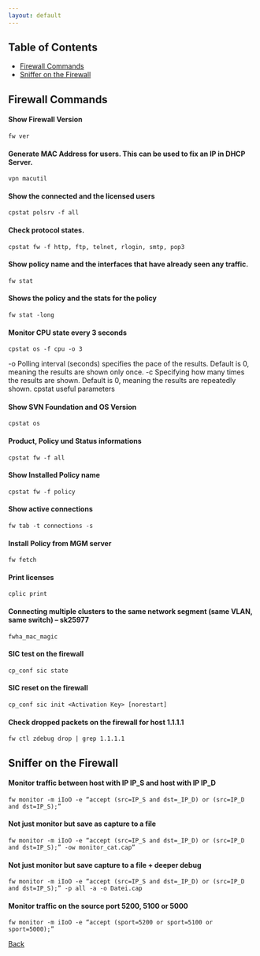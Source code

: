 ```yaml
---
layout: default
---
```


## Table of Contents

- [Firewall Commands](#firewall-commands)
- [Sniffer on the Firewall](#sniffer-on-the-firewall)

## Firewall Commands

#### Show Firewall Version

```
fw ver	
```

#### Generate MAC Address for users. This can be used to fix an IP in DHCP Server.

```
vpn macutil
```

#### Show the connected and the licensed users

```
cpstat polsrv -f all
```

#### Check protocol states.

```
cpstat fw -f http, ftp, telnet, rlogin, smtp, pop3
```

#### Show policy name and the interfaces that have already seen any traffic.

```
fw stat
```

#### Shows the policy and the stats for the policy

```
fw stat -long
```

#### Monitor CPU state every 3 seconds

```
cpstat os -f cpu -o 3
```

-o Polling interval (seconds) specifies the pace of the results. Default is 0, meaning the results are shown only once.
-c Specifying how many times the results are shown. Default is 0, meaning the results are repeatedly shown.	cpstat useful parameters

#### Show SVN Foundation and OS Version

```
cpstat os
```

#### Product, Policy und Status informations

```
cpstat fw -f all
```

#### Show Installed Policy name

```
cpstat fw -f policy
```

#### Show active connections

```
fw tab -t connections -s
```

#### Install Policy from MGM server

```
fw fetch
```

#### Print licenses

```
cplic print
```

#### Connecting multiple clusters to the same network segment (same VLAN, same switch) – sk25977

```
fwha_mac_magic
```

#### SIC test on the firewall

```
cp_conf sic state
```

#### SIC reset on the firewall

```
cp_conf sic init <Activation Key> [norestart]
```

#### Check dropped packets on the firewall for host 1.1.1.1

```
fw ctl zdebug drop | grep 1.1.1.1
```

## Sniffer on the Firewall

#### Monitor traffic between host with IP IP_S and host with IP IP_D

```
fw monitor -m iIoO -e “accept (src=IP_S and dst=_IP_D) or (src=IP_D and dst=IP_S);”
```

#### Not just monitor but save as capture to a file

```
fw monitor -m iIoO -e “accept (src=IP_S and dst=_IP_D) or (src=IP_D and dst=IP_S);” -ow monitor_cat.cap”
```

#### Not just monitor but save capture to a file + deeper debug

```
fw monitor -m iIoO -e “accept (src=IP_S and dst=_IP_D) or (src=IP_D and dst=IP_S);” -p all -a -o Datei.cap
```

#### Monitor traffic on the source port 5200, 5100 or 5000

```
fw monitor -m iIoO -e “accept (sport=5200 or sport=5100 or sport=5000);”
```


[Back](/vendors/checkpoint.html)
